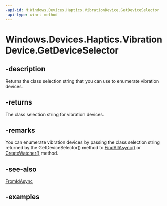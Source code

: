 ```yaml
---
-api-id: M:Windows.Devices.Haptics.VibrationDevice.GetDeviceSelector
-api-type: winrt method
---
```


<!-- Method syntax.
public string VibrationDevice.GetDeviceSelector()
-->

# Windows.Devices.Haptics.VibrationDevice.GetDeviceSelector

## -description
Returns the class selection string that you can use to enumerate vibration devices.

## -returns
The class selection string for vibration devices.

## -remarks
You can enumerate vibration devices by passing the class selection string returned by the GetDeviceSelector() method to [FindAllAsync()](../windows.devices.enumeration/deviceinformation_findallasync_1257462890.md) or [CreateWatcher()](../windows.devices.enumeration/deviceinformation_createwatcher_1506431823.md) method.

## -see-also

[FromIdAsync](vibrationdevice_fromidasync_1322863552.md)

## -examples

